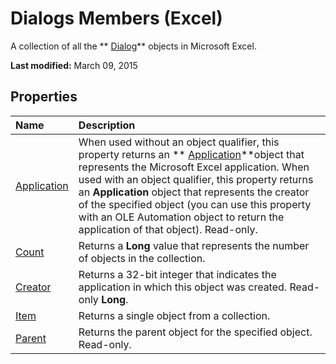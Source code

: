 
# Dialogs Members (Excel)
A collection of all the  ** [Dialog](adabcd3b-fc48-d314-3ae5-f1b2ba148383.md)** objects in Microsoft Excel.

 **Last modified:** March 09, 2015


## Properties



|**Name**|**Description**|
|:-----|:-----|
| [Application](b6ff53d9-77c0-54a1-b867-19922ac8a3a2.md)|When used without an object qualifier, this property returns an  ** [Application](19b73597-5cf9-4f56-8227-b5211f657f6f.md)**object that represents the Microsoft Excel application. When used with an object qualifier, this property returns an  **Application** object that represents the creator of the specified object (you can use this property with an OLE Automation object to return the application of that object). Read-only.|
| [Count](aafcfb50-68fc-4e02-47d7-1317df4d343a.md)|Returns a  **Long** value that represents the number of objects in the collection.|
| [Creator](4685d784-ba3f-6543-1e5e-dba7b6d6a088.md)|Returns a 32-bit integer that indicates the application in which this object was created. Read-only  **Long**.|
| [Item](f9200ca3-711b-92ee-81b2-7c9cf1d104af.md)|Returns a single object from a collection.|
| [Parent](d0dca197-b5a8-4b4d-43da-29f804fc0461.md)|Returns the parent object for the specified object. Read-only.|
